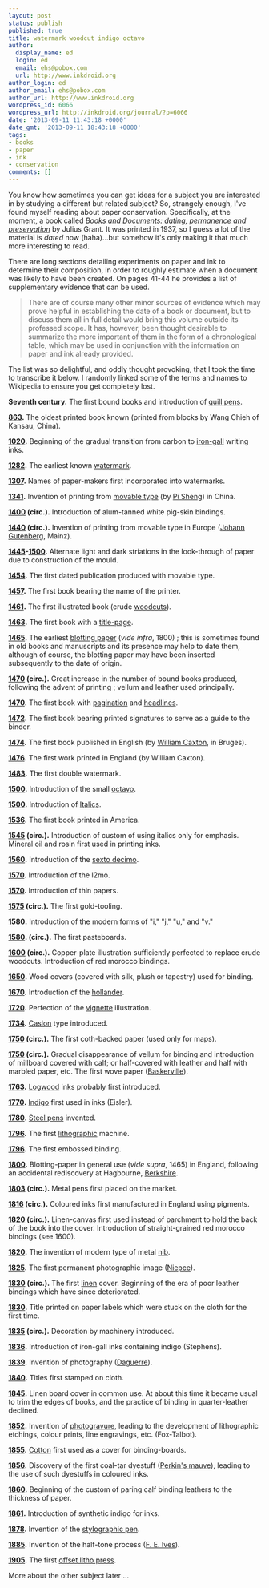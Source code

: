 ```yaml
---
layout: post
status: publish
published: true
title: watermark woodcut indigo octavo
author:
  display_name: ed
  login: ed
  email: ehs@pobox.com
  url: http://www.inkdroid.org
author_login: ed
author_email: ehs@pobox.com
author_url: http://www.inkdroid.org
wordpress_id: 6066
wordpress_url: http://inkdroid.org/journal/?p=6066
date: '2013-09-11 11:43:18 +0000'
date_gmt: '2013-09-11 18:43:18 +0000'
tags:
- books
- paper
- ink
- conservation
comments: []
---
```


<p>You know how sometimes you can get ideas for a subject you are interested in by studying a different but related subject? So, strangely enough, I've found myself reading about paper conservation. Specifically, at the moment, a book called <a href="http://lccn.loc.gov/81186656"><em>Books and Documents: dating, permanence and preservation</em></a> by Julius Grant. It was printed in 1937, so I guess a lot of the material is <em>dated</em> now (haha)...but somehow it's only making it that much more interesting to read.</p>
<p>There are long sections detailing experiments on paper and ink to determine their composition, in order to roughly estimate when a document was likely to have been created. On pages 41-44 he provides a list of supplementary evidence that can be used.</p>
<blockquote>
<p>There are of course many other minor sources of evidence which may prove helpful in establishing the date of a book or document, but to discuss them all in full detail would bring this volume outside its professed scope. It has, however, been thought desirable to summarize the more important of them in the form of a chronological table, which may be used in conjunction with the information on paper and ink already provided.</p>
</blockquote>
<p>The list was so delightful, and oddly thought provoking, that I took the time to transcribe it below. I randomly linked some of the terms and names to Wikipedia to ensure you get completely lost.</p>
<p><strong>Seventh century.</strong> The first bound books and introduction of <a href="https://en.wikipedia.org/wiki/Quill_pen">quill pens</a>.</p>
<p><strong><a href="https://en.wikipedia.org/wiki/863">863</a>.</strong> The oldest printed book known (printed from blocks by Wang Chieh of Kansau, China).</p>
<p><strong><a href="https://en.wikipedia.org/wiki/1020">1020</a>.</strong> Beginning of the gradual transition from carbon to <a href="https://en.wikipedia.org/wiki/Iron_gall_ink">iron-gall</a> writing inks.</p>
<p><strong><a href="https://en.wikipedia.org/wiki/1282">1282</a>.</strong> The earliest known <a href="https://en.wikipedia.org/wiki/Watermark">watermark</a>.</p>
<p><strong><a href="https://en.wikipedia.org/wiki/1307">1307</a>.</strong> Names of paper-makers first incorporated into watermarks.</p>
<p><strong><a href="https://en.wikipedia.org/wiki/1341">1341</a>.</strong> Invention of printing from <a href="https://en.wikipedia.org/wiki/Movable_type">movable type</a> (by <a href="https://en.wikipedia.org/wiki/Bi_Sheng">Pi Sheng</a>) in China.</p>
<p><strong><a href="https://en.wikipedia.org/wiki/1400">1400</a> (circ.).</strong> Introduction of alum-tanned white pig-skin bindings.</p>
<p><strong><a href="https://en.wikipedia.org/wiki/1440">1440</a> (circ.).</strong> Invention of printing from movable type in Europe (<a href="https://en.wikipedia.org/wiki/Johann_Gutenberg">Johann Gutenberg</a>, Mainz).</p>
<p><strong><a href="https://en.wikipedia.org/wiki/1445">1445</a>-<a href="https://en.wikipedia.org/wiki/1500">1500</a>.</strong> Alternate light and dark striations in the look-through of paper due to construction of the mould.</p>
<p><strong><a href="https://en.wikipedia.org/wiki/1454">1454</a>.</strong> The first dated publication produced with movable type.</p>
<p><strong><a href="https://en.wikipedia.org/wiki/1457">1457</a>.</strong> The first book bearing the name of the printer.</p>
<p><strong><a href="https://en.wikipedia.org/wiki/1461">1461</a>.</strong> The first illustrated book (crude <a href="https://en.wikipedia.org/wiki/Woodcuts">woodcuts</a>).</p>
<p><strong><a href="https://en.wikipedia.org/wiki/1463">1463</a>.</strong> The first book with a <a href="https://en.wikipedia.org/wiki/Title-page">title-page</a>.</p>
<p><strong><a href="https://en.wikipedia.org/wiki/1465">1465</a>.</strong> The earliest <a href="https://en.wikipedia.org/wiki/Blotting_paper">blotting paper</a> (<em>vide infra</em>, 1800) ; this is sometimes found in old books and manuscripts and its presence may help to date them, although of course, the blotting paper may have been inserted subsequently to the date of origin.</p>
<p><strong><a href="https://en.wikipedia.org/wiki/1470">1470</a> (circ.).</strong> Great increase in the number of bound books produced, following the advent of printing ; vellum and leather used principally.</p>
<p><strong><a href="https://en.wikipedia.org/wiki/1470">1470</a>.</strong> The first book with <a href="https://en.wikipedia.org/wiki/Pagination">pagination</a> and <a href="https://en.wikipedia.org/wiki/Headlines">headlines</a>.</p>
<p><strong><a href="https://en.wikipedia.org/wiki/1472">1472</a>.</strong> The first book bearing printed signatures to serve as a guide to the binder.</p>
<p><strong><a href="https://en.wikipedia.org/wiki/1474">1474</a>.</strong> The first book published in English (by <a href="https://en.wikipedia.org/wiki/William_Caxton">William Caxton</a>, in Bruges).</p>
<p><strong><a href="https://en.wikipedia.org/wiki/1476">1476</a>.</strong> The first work printed in England (by William Caxton).</p>
<p><strong><a href="https://en.wikipedia.org/wiki/1483">1483</a>.</strong> The first double watermark.</p>
<p><strong><a href="https://en.wikipedia.org/wiki/1500">1500</a>.</strong> Introduction of the small <a href="https://en.wikipedia.org/wiki/Octavo">octavo</a>.</p>
<p><strong><a href="https://en.wikipedia.org/wiki/1500">1500</a>.</strong> Introduction of <a href="https://en.wikipedia.org/wiki/Italics">Italics</a>.</p>
<p><strong><a href="https://en.wikipedia.org/wiki/1536">1536</a>.</strong> The first book printed in America.</p>
<p><strong><a href="https://en.wikipedia.org/wiki/1545">1545</a> (circ.).</strong> Introduction of custom of using italics only for emphasis. Mineral oil and rosin first used in printing inks.</p>
<p><strong><a href="https://en.wikipedia.org/wiki/1560">1560</a>.</strong> Introduction of the <a href="https://en.wikipedia.org/wiki/Sextodecimo">sexto decimo</a>.</p>
<p><strong><a href="https://en.wikipedia.org/wiki/1570">1570</a>.</strong> Introduction of the I2mo.</p>
<p><strong><a href="https://en.wikipedia.org/wiki/1570">1570</a>.</strong> Introduction of thin papers.</p>
<p><strong><a href="https://en.wikipedia.org/wiki/1575">1575</a> (circ.).</strong> The first gold-tooling.</p>
<p><strong><a href="https://en.wikipedia.org/wiki/1580">1580</a>.</strong> Introduction of the modern forms of "i," "j," "u," and "v."</p>
<p><strong><a href="https://en.wikipedia.org/wiki/1580">1580</a>. (circ.).</strong> The first pasteboards.</p>
<p><strong><a href="https://en.wikipedia.org/wiki/1600">1600</a> (circ.).</strong> Copper-plate illustration sufficiently perfected to replace crude woodcuts. Introduction of red morocco bindings.</p>
<p><strong><a href="https://en.wikipedia.org/wiki/1650">1650</a>.</strong> Wood covers (covered with silk, plush or tapestry) used for binding.</p>
<p><strong><a href="https://en.wikipedia.org/wiki/1670">1670</a>.</strong> Introduction of the <a href="https://en.wikipedia.org/wiki/Hollander_beater">hollander</a>.</p>
<p><strong><a href="https://en.wikipedia.org/wiki/1720">1720</a>.</strong> Perfection of the <a href="https://en.wikipedia.org/wiki/Vignette_(graphic_design)">vignette</a> illustration.</p>
<p><strong><a href="https://en.wikipedia.org/wiki/1734">1734</a>.</strong> <a href="https://en.wikipedia.org/wiki/Caslon">Caslon</a> type introduced.</p>
<p><strong><a href="https://en.wikipedia.org/wiki/1750">1750</a> (circ.).</strong> The first coth-backed paper (used only for maps).</p>
<p><strong><a href="https://en.wikipedia.org/wiki/1750">1750</a> (circ.).</strong> Gradual disappearance of vellum for binding and introduction of millboard covered with calf; or half-covered with leather and half with marbled paper, etc. The first wove paper (<a href="https://en.wikipedia.org/wiki/John_Baskerville">Baskerville</a>).</p>
<p><strong><a href="https://en.wikipedia.org/wiki/1763">1763</a>.</strong> <a href="https://en.wikipedia.org/wiki/Logwood">Logwood</a> inks probably first introduced.</p>
<p><strong><a href="https://en.wikipedia.org/wiki/1770">1770</a>.</strong> <a href="https://en.wikipedia.org/wiki/Indigofera">Indigo</a> first used in inks (Eisler).</p>
<p><strong><a href="https://en.wikipedia.org/wiki/1780">1780</a>.</strong> <a href="https://en.wikipedia.org/wiki/Birmingham_pen_trade">Steel pens</a> invented.</p>
<p><strong><a href="https://en.wikipedia.org/wiki/1796">1796</a>.</strong> The first <a href="https://en.wikipedia.org/wiki/Lithograph">lithographic</a> machine.</p>
<p><strong><a href="https://en.wikipedia.org/wiki/1796">1796</a>.</strong> The first embossed binding.</p>
<p><strong><a href="https://en.wikipedia.org/wiki/1800">1800</a>.</strong> Blotting-paper in general use (<em>vide supra</em>, 1465) in England, following an accidental rediscovery at Hagbourne, <a href="https://en.wikipedia.org/wiki/Berkshire">Berkshire</a>.</p>
<p><strong><a href="https://en.wikipedia.org/wiki/1803">1803</a> (circ.).</strong> Metal pens first placed on the market.</p>
<p><strong><a href="https://en.wikipedia.org/wiki/1816">1816</a> (circ.).</strong> Coloured inks first manufactured in England using pigments.</p>
<p><strong><a href="https://en.wikipedia.org/wiki/1820">1820</a> (circ.).</strong> Linen-canvas first used instead of parchment to hold the back of the book into the cover. Introduction of straight-grained red morocco bindings (see 1600).</p>
<p><strong><a href="https://en.wikipedia.org/wiki/1820">1820</a>.</strong> The invention of modern type of metal <a href="https://en.wikipedia.org/wiki/Nib_(pen)">nib</a>.</p>
<p><strong><a href="https://en.wikipedia.org/wiki/1825">1825</a>.</strong> The first permanent photographic image (<a href="https://en.wikipedia.org/wiki/Nic%C3%A9phore_Ni%C3%A9pce">Niepce</a>).</p>
<p><strong><a href="https://en.wikipedia.org/wiki/1830">1830</a> (circ.).</strong> The first <a href="https://en.wikipedia.org/wiki/Linen">linen</a> cover. Beginning of the era of poor leather bindings which have since deteriorated.</p>
<p><strong><a href="https://en.wikipedia.org/wiki/1830">1830</a>.</strong> Title printed on paper labels which were stuck on the cloth for the first time.</p>
<p><strong><a href="https://en.wikipedia.org/wiki/1835">1835</a> (circ.).</strong> Decoration by machinery introduced.</p>
<p><strong><a href="https://en.wikipedia.org/wiki/1836">1836</a>.</strong> Introduction of iron-gall inks containing indigo (Stephens).</p>
<p><strong><a href="https://en.wikipedia.org/wiki/1839">1839</a>.</strong> Invention of photography (<a href="https://en.wikipedia.org/wiki/Louis_Daguerre">Daguerre</a>).</p>
<p><strong><a href="https://en.wikipedia.org/wiki/1840">1840</a>.</strong> Titles first stamped on cloth.</p>
<p><strong><a href="https://en.wikipedia.org/wiki/1845">1845</a>.</strong> Linen board cover in common use. At about this time it became usual to trim the edges of books, and the practice of binding in quarter-leather declined.</p>
<p><strong><a href="https://en.wikipedia.org/wiki/1852">1852</a>.</strong> Invention of <a href="https://en.wikipedia.org/wiki/Photogravure">photogravure</a>, leading to the development of lithographic etchings, colour prints, line engravings, etc. (Fox-Talbot).</p>
<p><strong><a href="https://en.wikipedia.org/wiki/1855">1855</a>.</strong> <a href="https://en.wikipedia.org/wiki/Cotton">Cotton</a> first used as a cover for binding-boards.</p>
<p><strong><a href="https://en.wikipedia.org/wiki/1856">1856</a>.</strong> Discovery of the first coal-tar dyestuff (<a href="https://en.wikipedia.org/wiki/Perkin%27s_mauve">Perkin's mauve</a>), leading to the use of such dyestuffs in coloured inks.</p>
<p><strong><a href="https://en.wikipedia.org/wiki/1860">1860</a>.</strong> Beginning of the custom of paring calf binding leathers to the thickness of paper.</p>
<p><strong><a href="https://en.wikipedia.org/wiki/1861">1861</a>.</strong> Introduction of synthetic indigo for inks.</p>
<p><strong><a href="https://en.wikipedia.org/wiki/1878">1878</a>.</strong> Invention of the <a href="https://en.wikipedia.org/wiki/Fountain_pen">stylographic pen</a>.</p>
<p><strong><a href="https://en.wikipedia.org/wiki/1885">1885</a>.</strong> Invention of the half-tone process (<a href="https://en.wikipedia.org/wiki/Frederic_Eugene_Ives">F. E. Ives</a>).</p>
<p><strong><a href="https://en.wikipedia.org/wiki/1905">1905</a>.</strong> The first <a href="https://en.wikipedia.org/wiki/Offset_printing">offset litho press</a>.</p>
<p>More about the other subject later ...</p>
